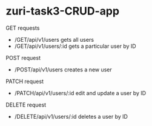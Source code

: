 # zuri-task3-CRUD-app 
GET requests 
* /GET/api/v1/users  gets all users 
* /GET/api/v1/users/:id  gets a particular user by ID 

POST request 
* /POST/api/v1/users creates a new user 

PATCH request 
* /PATCH/api/v1/users/:id edit and update a user by ID 

DELETE request 
* /DELETE/api/v1/users/:id deletes a user by ID
